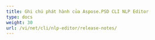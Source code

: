 ```yaml
---
title: Ghi chú phát hành của Aspose.PSD CLI NLP Editor
type: docs
weight: 30
url: /vi/net/cli/nlp-editor/release-notes/
---
```

